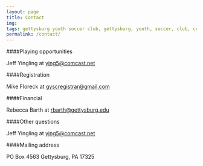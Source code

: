 ```yaml
---
layout: page
title: Contact
img: 
tags: gettysburg youth soccer club, gettysburg, youth, soccer, club, contact
permalink: /contact/
---
```

####Playing opportunities 

Jeff Yingling at <a href="mailto:ying5@comcast.net">ying5@comcast.net</a>

####Registration 

Mike Floreck at <a href="mailto:gyscregistrar@gmail.com">gyscregistrar@gmail.com</a>

####Financial 

Rebecca Barth at <a href="mailto:rbarth@gettysburg.edu">rbarth@gettysburg.edu</a>

####Other questions 

Jeff Yingling at <a href="mailto:ying5@comcast.net">ying5@comcast.net</a>

####Mailing address

PO Box 4563
Gettysburg, PA 17325
